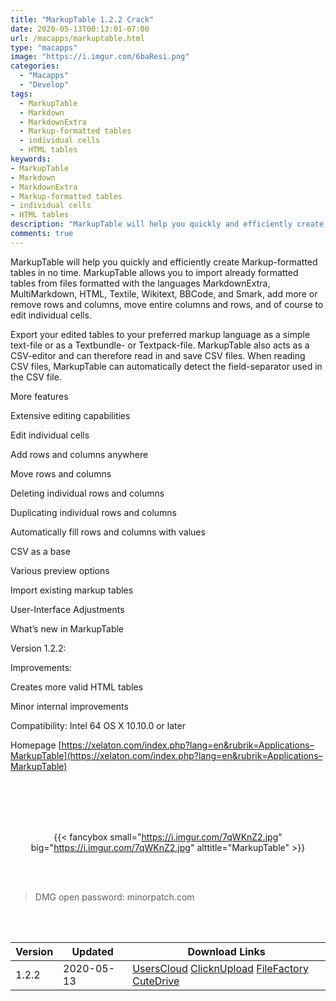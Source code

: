 ```yaml
---
title: "MarkupTable 1.2.2 Crack"
date: 2020-05-13T00:13:01-07:00
url: /macapps/markuptable.html
type: "macapps"
image: "https://i.imgur.com/6baResi.png"
categories:
  - "Macapps"
  - "Develop"
tags:
  - MarkupTable
  - Markdown
  - MarkdownExtra
  - Markup-formatted tables
  - individual cells
  - HTML tables
keywords:
- MarkupTable
- Markdown
- MarkdownExtra
- Markup-formatted tables
- individual cells
- HTML tables
description: "MarkupTable will help you quickly and efficiently create Markup-formatted tables in no time. MarkupTable allows you to import already formatted tables from files formatted"
comments: true
---
```


MarkupTable will help you quickly and efficiently create Markup-formatted tables in no time. MarkupTable allows you to import already formatted tables from files formatted with the languages MarkdownExtra, MultiMarkdown, HTML, Textile, Wikitext, BBCode, and Smark, add more or remove rows and columns, move entire columns and rows, and of course to edit individual cells.

Export your edited tables to your preferred markup language as a simple text-file or as a Textbundle- or Textpack-file. MarkupTable also acts as a CSV-editor and can therefore read in and save CSV files. When reading CSV files, MarkupTable can automatically detect the field-separator used in the CSV file.

More features

Extensive editing capabilities

Edit individual cells

Add rows and columns anywhere

Move rows and columns

Deleting individual rows and columns

Duplicating individual rows and columns

Automatically fill rows and columns with values

CSV as a base

Various preview options

Import existing markup tables

User-Interface Adjustments

What’s new in MarkupTable

Version 1.2.2:



Improvements:

Creates more valid HTML tables

Minor internal improvements



Compatibility: Intel 64 OS X 10.10.0 or later

Homepage [https://xelaton.com/index.php?lang=en&rubrik=Applications–MarkupTable](https://xelaton.com/index.php?lang=en&rubrik=Applications–MarkupTable)

<br/>
<br/>
<script async src="https://pagead2.googlesyndication.com/pagead/js/adsbygoogle.js"></script>
<ins class="adsbygoogle"
     style="display:block; text-align:center;"
     data-ad-layout="in-article"
     data-ad-format="fluid"
     data-ad-client="ca-pub-8746275014476192"
     data-ad-slot="5144997159"></ins>
<script>
     (adsbygoogle = window.adsbygoogle || []).push({});
</script>
<br/>
<br/>


<center>

{{< fancybox small="https://i.imgur.com/7qWKnZ2.jpg" big="https://i.imgur.com/7qWKnZ2.jpg" alttitle="MarkupTable" >}}

</center>

<br/>
<br/>


> DMG open password: minorpatch.com

<br/>

<br/>
<div id="history_version" class="history_version">

| Version | Updated | Download Links |
| ---- | ---- | ---- |
| 1.2.2 | 2020-05-13 | [UsersCloud](https://ouo.io/2B24tH)   [ClicknUpload](https://ouo.io/854GWb)   [FileFactory](https://ouo.io/gUW1Eqp)   [CuteDrive](https://ouo.io/5wqZKz) |

</div>
